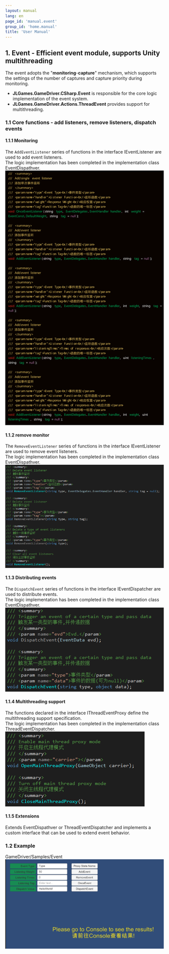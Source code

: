 ```yaml
---
layout: manual
lang: en
page_id: 'manual.event'
group_id: 'home.manual'
title: 'User Manual'
---
```

## 1. Event - Efficient event module, supports Unity multithreading
The event adopts the "**monitoring**-**capture**" mechanism, which supports the settings of the number of captures and capture priority during monitoring.  
+ **JLGames.GameDriver.CSharp.Event** is responsible for the core logic implementation of the event system.
+ **JLGames.GameDriver.Actions.ThreadEvent** provides support for multithreading.

### 1.1 Core functions - add listeners, remove listeners, dispatch events

#### 1.1.1 Monitoring
The `AddEventListener` series of functions in the interface IEventListener are used to add event listeners.  
The logic implementation has been completed in the implementation class EventDispathver.  
![image](assets/img/event_2.png)  

#### 1.1.2 remove monitor
The `RemoveEventListener` series of functions in the interface IEventListener are used to remove event listeners.  
The logic implementation has been completed in the implementation class EventDispathver.  
![image](assets/img/event_3.png)  

#### 1.1.3 Distributing events
The `DispatchEvent` series of functions in the interface IEventDispatcher are used to distribute events.  
The logic implementation has been completed in the implementation class EventDispathver.  
![image](assets/img/event_4.png)  

#### 1.1.4 Multithreading support
The functions declared in the interface IThreadEventProxy define the multithreading support specification.  
The logic implementation has been completed in the implementation class ThreadEventDispatcher.  
![image](assets/img/event_5.png)  

#### 1.1.5 Extensions
Extends EventDispathver or ThreadEventDispatcher and implements a custom interface that can be used to extend event behavior.  

### 1.2 Example
GameDriver/Samples/Event  
![image](assets/img/event_1.png)  